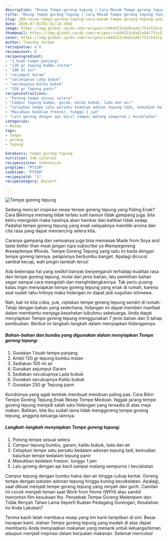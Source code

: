 ```yaml
---
description: "Resep Tempe goreng tepung | Cara Masak Tempe goreng tepung Yang Sedap"
title: "Resep Tempe goreng tepung | Cara Masak Tempe goreng tepung Yang Sedap"
slug: 268-resep-tempe-goreng-tepung-cara-masak-tempe-goreng-tepung-yang-sedap
date: 2020-07-01T01:52:14.340Z
image: https://img-global.cpcdn.com/recipes/cc044223c8a81a4d/751x532cq70/tempe-goreng-tepung-foto-resep-utama.jpg
thumbnail: https://img-global.cpcdn.com/recipes/cc044223c8a81a4d/751x532cq70/tempe-goreng-tepung-foto-resep-utama.jpg
cover: https://img-global.cpcdn.com/recipes/cc044223c8a81a4d/751x532cq70/tempe-goreng-tepung-foto-resep-utama.jpg
author: Timothy Jordan
ratingvalue: 4.8
reviewcount: 8
recipeingredient:
- "1 buah tempe panjang"
- "120 gr tepung bumbu instan"
- "100 ml air"
- "sejumput Garam"
- "secukupnya Lada bubuk"
- "secukupnya Kaldu bubuk"
- "250 gr Tepung panir"
recipeinstructions:
- "Potong tempe sesuai selera"
- "Campur tepung bumbu, garam, kaldu bubuk, lada dan air"
- "Celupkan tempe satu persatu kedalam adonan tepung tadi, kemudian balurkan tempe kedalam tepung panir"
- "Masukkan kedalam freezer, tunggu 1 jam"
- "Lalu goreng dengan api kecil sampai matang sempurna / kecoklatan"
categories:
- Resep
tags:
- tempe
- goreng
- tepung

katakunci: tempe goreng tepung 
nutrition: 240 calories
recipecuisine: Indonesian
preptime: "PT33M"
cooktime: "PT55M"
recipeyield: "1"
recipecategory: Dessert

---
```



![Tempe goreng tepung](https://img-global.cpcdn.com/recipes/cc044223c8a81a4d/751x532cq70/tempe-goreng-tepung-foto-resep-utama.jpg)

Sedang mencari inspirasi resep tempe goreng tepung yang Paling Enak? Cara Bikinnya memang tidak terlalu sulit namun tidak gampang juga. bila keliru mengolah maka hasilnya akan hambar dan bahkan tidak sedap. Padahal tempe goreng tepung yang enak selayaknya memiliki aroma dan cita rasa yang dapat memancing selera kita.

Caranya gampang dan semuanya juga bisa memasak Made from Soya and taste better than meat jangan lupa subscribe ya #tempegoreng #reseptempe #foods. Tempe Goreng Tepung yang satu ini beda dengan tempe goreng lainnya. pelapisnya berbumbu banget. Apalagi dicocol sambal kecap, wah pingin tambah terus!

Ada beberapa hal yang sedikit banyak berpengaruh terhadap kualitas rasa dari tempe goreng tepung, mulai dari jenis bahan, lalu pemilihan bahan segar sampai cara mengolah dan menghidangkannya. Tak perlu pusing kalau ingin menyiapkan tempe goreng tepung yang enak di rumah, karena asal sudah tahu triknya maka hidangan ini dapat jadi suguhan istimewa.


Nah, kali ini kita coba, yuk, ciptakan tempe goreng tepung sendiri di rumah. Tetap dengan bahan yang sederhana, hidangan ini dapat memberi manfaat dalam membantu menjaga kesehatan tubuhmu sekeluarga. Anda dapat menyiapkan Tempe goreng tepung menggunakan 7 jenis bahan dan 5 tahap pembuatan. Berikut ini langkah-langkah dalam menyiapkan hidangannya.

<!--inarticleads1-->

##### Bahan-bahan dan bumbu yang digunakan dalam menyiapkan Tempe goreng tepung:

1. Gunakan 1 buah tempe panjang
1. Ambil 120 gr tepung bumbu instan
1. Sediakan 100 ml air
1. Gunakan sejumput Garam
1. Sediakan secukupnya Lada bubuk
1. Gunakan secukupnya Kaldu bubuk
1. Gunakan 250 gr Tepung panir


Kondisinya yang agak lembek membuat mendoan paling pas. Cara Bikin Tempe Goreng Tepung Enak Resep Tempe Medoan. Nggak jarang tempe goreng tepung menjadi salah satu hidangan yang tersedia di atas meja makan. Bahkan, bila Ibu sudah lama tidak menggoreng tempe goreng tepung, anggota keluarga lainnya. 

<!--inarticleads2-->

##### Langkah-langkah menyiapkan Tempe goreng tepung:

1. Potong tempe sesuai selera
1. Campur tepung bumbu, garam, kaldu bubuk, lada dan air
1. Celupkan tempe satu persatu kedalam adonan tepung tadi, kemudian balurkan tempe kedalam tepung panir
1. Masukkan kedalam freezer, tunggu 1 jam
1. Lalu goreng dengan api kecil sampai matang sempurna / kecoklatan


Campur tepung dengan bumbu halus dan air hingga cukup kental. Goreng tempe dengan balutan adonan tepung hingga kuning kecokelatan. Apalagi, saat dibuat menjadi tempe goreng tepung yang renyah dan gurih. Camilan ini cocok menjadi teman saat Work from Home (WFH) atau sambil menonton film kesukaan lho. Penyebab Tempe Goreng Melempem dan Tidak Renyah Tahan Lama Seperti Buatan Pedagang Gorengan, Kesalahan Ini Anda Lakukan? 

Terima kasih telah membaca resep yang tim kami tampilkan di sini. Besar harapan kami, olahan Tempe goreng tepung yang mudah di atas dapat membantu Anda menyiapkan makanan yang menarik untuk keluarga/teman ataupun menjadi inspirasi dalam berjualan makanan. Selamat mencoba!

